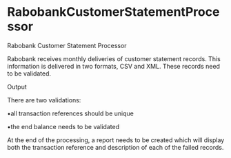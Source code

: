 # RabobankCustomerStatementProcessor

Rabobank Customer Statement Processor





Rabobank receives monthly deliveries of customer statement records. This information is delivered in two formats, CSV and XML. These records need to be validated.



Output



There are two validations:


•all transaction references should be unique


•the end balance needs to be validated



At the end of the processing, a report needs to be created which will display both the transaction reference and description of each of the failed records.
